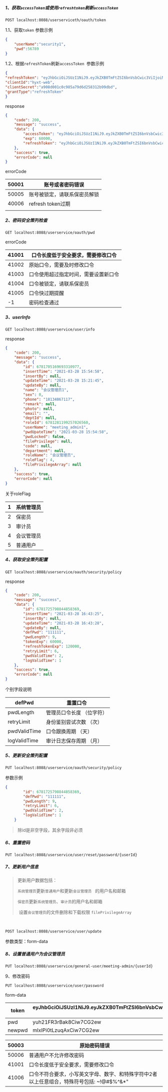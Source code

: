 ##### 1、获取`accessToken`或使用`refreshtoken`刷新`accessToken`

```apl
POST localhost:8088/userserviceth/oauth/token
```

1.1、获取`token` 参数示例

```json
{
    "userName":"security1",
    "pwd":56789
}
```

1.2、根据`refreshToken`刷新`accessToken `参数示例

```json
{
"refreshToken": "eyJhbGciOiJSUzI1NiJ9.eyJkZXB0TmFtZSI6bnVsbCwic3ViIjoiMDAwMDAwMDAwMDIiLCJyb2xlSWQiOjY3ODEyODExOTkyNTI4MzIyNTgsImRlcHRJZCI6bnVsbCwicGhvdG8iOm51bGwsInVzZXJOYW1lIjoiYXVkaXRvcjEiLCJwaG9uZSI6IjAwMDAwMDAwMDAyIiwicm9sZUZsYWciOjMsIm5hbWUiOiLlrqHorqHlkZgxIiwiaWQiOjY3ODE3MDQ0ODgzNjYzNzQ5MTIsImV4cCI6MTYxNzU5MTM1MywiaWF0IjoxNjE2OTg2NTUzLCJqdGkiOiIzZDk5YWU4Yy01MDVlLTQ2NmMtYmVhMi03NzQyNjc4YWM4ZGIifQ.gxKT8HOwmeULlo2DyaFajxbnSXdrn4f3xgTSGXXdiKXoBxfImiIITp32x4RxBTAn_gk_tyQCSEGy95P1zzcXj0dz20abmWt2fxP2VtHeRfCZ5XabZbEOcwAm2Wi2vBwRG96StLtHuv_TnXa0WRqX4hrEBSsox9Wk_PEooW4EIrY",
"clientId":"hyxt-web",
"clientSecret":"a908d001c0c985a79d6d258312b99dbd",
"grantType":"refreshToken"
}
```

response

```json
{
    "code": 200,
    "message": "success",
    "data": {
        "accessToken": "eyJhbGciOiJSUzI1NiJ9.eyJkZXB0TmFtZSI6bnVsbCwic3ViIjoiY2V0Y2Nsb3VkIiwicm9sZUlkIjo2NzgxMjgxMTk5MjUyODMyMjU3LCJkZXB0SWQiOm51bGwsInBob3RvIjpudWxsLCJ1c2VyTmFtZSI6InNlY3VyaXR5MSIsInBob25lIjoiMDAwMDAwMDAwMDEiLCJyb2xlRmxhZyI6MiwicHdkVmVyaWZ5Q29kZSI6NDEwMDEsIm5hbWUiOiLkv53lr4blkZgxIiwiaWQiOjY3ODE3MDQwMTI3ODY4MjcyNjYsImV4cCI6MTYxNzA2NTcyMiwiaWF0IjoxNjE3MDY1NjYyLCJqdGkiOiJlYjdmMmZhZC00OGY4LTQ0ZDYtODMyYy05ZDRjMWQ5YjVkYmMiLCJwd2RWZXJpZnlNc2ciOiLlr4bnoIHplb_luqbopoHmsYLoh7PlsJE55L2NIn0.IWfKZDnbW_-rlEXOgMammxHlDxwu--9DRx68MtAjJESLxU2xbMWmW45yITJEXd5-SILffuoKH6zsIgYM0ECB7T8qvw3AhXouTUb_ECpGi8wQpTPyhM2jL8ve3gxFUyj32Wt536uvEzJQ5yA6PNuHJ2Nltt-LKR-fTtJHQet6R3s",
        "exp": 60000,
        "refreshToken": "eyJhbGciOiJSUzI1NiJ9.eyJkZXB0TmFtZSI6bnVsbCwic3ViIjoiMDAwMDAwMDAwMDEiLCJyb2xlSWQiOjY3ODEyODExOTkyNTI4MzIyNTcsImRlcHRJZCI6bnVsbCwicGhvdG8iOm51bGwsInVzZXJOYW1lIjoic2VjdXJpdHkxIiwicGhvbmUiOiIwMDAwMDAwMDAwMSIsInJvbGVGbGFnIjoyLCJwd2RWZXJpZnlDb2RlIjo0MTAwMSwibmFtZSI6IuS_neWvhuWRmDEiLCJpZCI6Njc4MTcwNDAxMjc4NjgyNzI2NiwiZXhwIjoxNjE3MDY1NzgyLCJpYXQiOjE2MTcwNjU2NjIsImp0aSI6IjFmMDczMmQxLWI0MDMtNGUyMy1hMThiLTQxYjI1YmE4OGRmNCIsInB3ZFZlcmlmeU1zZyI6IuWvhueggemVv-W6puimgeaxguiHs-WwkTnkvY0ifQ.SgfQklVmbXfWR7n6c4mTa_nZP_Q2lMdTbHgVpzfqsVKC7ZmH-pcywZ1onaqCAGfR9Qvr6pv9crDQlh1tK6vE-N6JWvyTSQTDR_8Pi1ixxADKsWHjzlktSy41PzcrJp9Duk7cByRZ0dbNbjlpca4zOCVlWozbAEUG-lN4k6FDRoE"
    },
    "success": true,
    "errorCode": null
}
```

errorCode

| 50001 | 账号或者密码错误             |
| ----- | ---------------------------- |
| 50005 | 账号被锁定，请联系保密员解锁 |
| 40006 | refresh token过期            |
|       |                              |



##### 2、密码安全策列检查

```apl
GET localhost:8088/userservice/oauth/pwd
```

errorCode

| 41001 | 口令长度低于安全要求，需要修改口令   |
| ----- | ------------------------------------ |
| 41002 | 原始口令，需要及时修改口令           |
| 41003 | 口令使用超过指定时间，需要设置新口令 |
| 41004 | 口令被锁定，请联系保密员             |
| 41005 | 口令快过期提醒                       |
| -1    | 密码检查通过                         |



##### 3、userInfo

```apl
GET localhost:8088/userservice/user/info
```

response

```json
{
    "code": 200,
    "message": "success",
    "data": {
        "id": 6781705169693310977,
        "insertTime": "2021-03-28 15:54:58",
        "insertBy": null,
        "updateTime": "2021-03-28 15:21:45",
        "updateBy": null,
        "name": "会议管理员1",
        "sex": 0,
        "phone": "18134867117",
        "remark": null,
        "photo": null,
        "email": "",
        "deptId": null,
        "roleId": 6781281199257026560,
        "userName": "meeting_admin1",
        "pwdUpateTime": "2021-03-28 15:54:58",
        "pwdLocked": false,
        "filePrivilege": null,
        "code": null,
        "department": null,
        "roleName": "会议管理员",
        "roleFlag": 4,
        "filePrivilegeArray": null
    },
    "success": true,
    "errorCode": null
}
```

关于roleFlag

| 1    | 系统管理员 |
| ---- | ---------- |
| 2    | 保密员     |
| 3    | 审计员     |
| 4    | 会议管理员 |
| 5    | 普通用户   |



##### 4、获取安全策列配置

```apl
GET localhost:8088/userservice/oauth/security/policy
```

response

```json
{
    "code": 200,
    "message": "success",
    "data": {
        "id": 6781725798844858369,
        "insertTime": "2021-03-28 16:43:25",
        "insertBy": null,
        "updateTime": "2021-03-28 16:43:28",
        "updateBy": null,
        "defPwd": "111111",
        "pwdLength": 9,
        "tokenExp": 60000,
        "refreshTokenExp": 120000,
        "retryLimit": 6,
        "pwdValidTime": 2,
        "logValidTime": 1
    },
    "success": true,
    "errorCode": null
}
```

个别字段说明

| defPwd       | 重置口令                  |
| ------------ | ------------------------- |
| pwdLength    | 管理员口令长度 （位字符） |
| retryLimit   | 身份鉴别尝试次数 （次）   |
| pwdValidTime | 口令跟换周期  （天）      |
| logValidTime | 审计日志保存周期 （月）   |

##### 5、更新安全策列配置

```apl
PUT localhost:8088/userservice/oauth/security/policy
```

参数示例

```json
{
        "id": 6781725798844858369,
        "defPwd": "111111",
        "pwdLength": 9,
        "retryLimit": 6,
        "pwdValidTime": 2,
        "logValidTime": 1
    }
```

> 除id是非空字段，其余字段非必须

##### 6、重置密码

```apl
PUT localhost:8088/userservice/user/reset/password/{userId}
```



##### 7、更新用户信息

> 更新用户数据包括：
>
> ​	`系统管理员`更新`普通用户`和更新`会议管理员 ` 的用户名和邮箱
>
> ​	`保密员`更新`系统管理员`、`审计员`的用户名和邮箱
>
> ​				设置`会议管理员`的文件删除和下载权限  `filePrivilegeArray`

​		

```apl
POST localhost:8088/userservice/user/update
```

参数类型：form-data



##### 8、设置普通用户为会议管理员

```apl
PUT localhost:8088/userservice/general-user/meeting-admin/{userId}
```



9、修改密码

```apl
PUT localhost:8088/userservice/user/password
```

form-data

| token  | eyJhbGciOiJSUzI1NiJ9.eyJkZXB0TmFtZSI6bnVsbCwic3ViIjoiY2V0Y2Nsb3VkIiwicm9sZUlkIjo2NzgxMjgxMTk5MjUyODMyMjU4LCJkZXB0SWQiOm51bGwsInBob3RvIjpudWxsLCJ1c2VyTmFtZSI6ImF1ZGl0b3IwMSIsInBob25lIjoiIiwicm9sZUZsYWciOjMsInB3ZFZlcmlmeUNvZGUiOi0xLCJuYW1lIjpudWxsLCJpZCI6Njc4MjQ0MDAzNDAwOTA4ODAwMCwiZXhwIjoxNjE3NzA3NDI0LCJpYXQiOjE2MTc2Nzc0MjQsImp0aSI6ImYzMzRiMDRhLWExMTQtNDA5ZS1iZDEzLWIwN2IxODBlYTJkMCIsInB3ZFZlcmlmeU1zZyI6InN1Y2Nlc3MifQ.IvOOeoX5-NPsV8sguFIav2KySmIxIPi0tLzuqAxXnzPgqeY56aAJjINQmLtIZx6_t7TA0fvFHT4deOSH16-uOMigEP2jcZKuMK5KN1yygTV2eYA8q-ldm1KLenapGy97pcL-olwZtybHDX5Q-F9Pie08D8854F-nBTAnLLwSJac |
| ------ | ------------------------------------------------------------ |
| pwd    | yuh21FR3rBak8Ciw7CG2ew                                       |
| newpwd | mIxIPi0tLzuqAxCiw7CG2ew                                      |

| 50003 | 原始密码错误                                                 |
| ----- | ------------------------------------------------------------ |
| 50006 | 普通用户不允许修改密码                                       |
| 41001 | 口令长度低于安全要求，需要修改口令                           |
| 41006 | 口令不符合要求，小写英文字母、数字、和特殊字符中2者以上任意组合，特殊符号包括: ~!@#$%^&*" |

